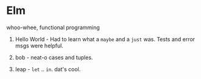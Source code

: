 # Elm

whoo-whee, functional programming

1. Hello World - Had to learn what a `maybe` and a `just` was. Tests and error msgs were helpful.

2. bob - neat-o cases and tuples.

3. leap - `let` .. `in`. dat's cool.
